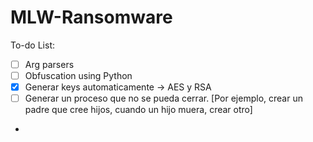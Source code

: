 # MLW-Ransomware
To-do List:
- [ ] Arg parsers
- [ ] Obfuscation using Python
- [x] Generar keys automaticamente -> AES y RSA 
- [ ] Generar un proceso que no se pueda cerrar. [Por ejemplo, crear un padre que cree hijos, cuando un hijo muera, crear otro]
-

